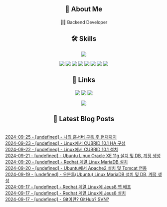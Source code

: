 ## <p align="center">🚀 About Me</p>
<p align="center">👩‍💻 Backend Developer</p>


## <p align="center">🛠️ Skills</p>
<p align="center">
    <img src="https://github-readme-stats.vercel.app/api/top-langs/?username=ssongjunu&layout=compact" />
</p>

<p align="center">
    <img src="https://img.shields.io/badge/Java-007396?style=for-the-badge&logo=java&logoColor=white" />
    <img src="https://img.shields.io/badge/Spring-6DB33F?style=for-the-badge&logo=spring&logoColor=white" />
    <img src="https://img.shields.io/badge/MySQL-4479A1?style=for-the-badge&logo=mysql&logoColor=white" />
    <img src="https://img.shields.io/badge/MariaDB-003545?style=for-the-badge&logo=mariadb&logoColor=white" />
    <img src="https://img.shields.io/badge/JavaScript-F7DF1E?style=for-the-badge&logo=javascript&logoColor=black" />
    <img src="https://img.shields.io/badge/HTML5-E34F26?style=for-the-badge&logo=html5&logoColor=white" />
    <img src="https://img.shields.io/badge/CSS3-1572B6?style=for-the-badge&logo=css3&logoColor=white" />
    <img src="https://img.shields.io/badge/jQuery-0769AD?style=for-the-badge&logo=jquery&logoColor=white" />
</p>

## <p align="center">🔗 Links</p>
<p align="center">
    <a href="https://www.instagram.com/ssongjunu"><img src="https://img.shields.io/badge/Instagram-E4405F?style=for-the-badge&logo=instagram&logoColor=white" /></a>
    <a href="https://bigdwarf.blog"><img src="https://img.shields.io/badge/Tistory-000000?style=for-the-badge&logo=tistory&logoColor=white" /></a>
    <a href="mailto:bigdwarf_@naver.com"><img src="https://img.shields.io/badge/Email-D14836?style=for-the-badge&logo=gmail&logoColor=white" /></a>
</p>

<p align="center">
  <a href="https://hits.seeyoufarm.com"><img src="https://hits.seeyoufarm.com/api/count/incr/badge.svg?url=https%3A%2F%2Fgithub.com%2Fssongjunu%2Fhit-counter&count_bg=%2379C83D&title_bg=%23555555&icon=&icon_color=%23E7E7E7&title=hits&edge_flat=false"/></a>
</p>

## <p align="center">📕 Latest Blog Posts</p>

<div style="display: flex; justify-content: center;"><ul style="list-style: none; padding: 0; text-align: left;"><li><a href='https://bigdwarf.blog/31' target='_blank'>2024-09-25 - [undefined] - 나의 홈서버 구축 후 현재까지</a></li><li><a href='https://bigdwarf.blog/25' target='_blank'>2024-09-23 - [undefined] - Linux에서 CUBRID 10.1 HA 구성</a></li><li><a href='https://bigdwarf.blog/24' target='_blank'>2024-09-22 - [undefined] - Linux에서 CUBRID 10.1 설치</a></li><li><a href='https://bigdwarf.blog/23' target='_blank'>2024-09-21 - [undefined] - Ubuntu Linux Oracle XE 11g 설치 및 DB, 계정 생성</a></li><li><a href='https://bigdwarf.blog/22' target='_blank'>2024-09-20 - [undefined] - Redhat 계열 Linux MariaDB 설치</a></li><li><a href='https://bigdwarf.blog/20' target='_blank'>2024-09-20 - [undefined] - Ubuntu에서 Apache2 설치 및 Tomcat 연동</a></li><li><a href='https://bigdwarf.blog/21' target='_blank'>2024-09-19 - [undefined] - 우분투(Ubuntu) Linux MariaDB 설치 및 DB, 계정 생성</a></li><li><a href='https://bigdwarf.blog/19' target='_blank'>2024-09-17 - [undefined] - Redhat 계열 Linux에 Jeus8 앱 배포</a></li><li><a href='https://bigdwarf.blog/18' target='_blank'>2024-09-17 - [undefined] - Redhat 계열 Linux에 Jeus8 설치</a></li><li><a href='https://bigdwarf.blog/30' target='_blank'>2024-09-17 - [undefined] - Git이란? GitHub? SVN?</a></li></ul></div>